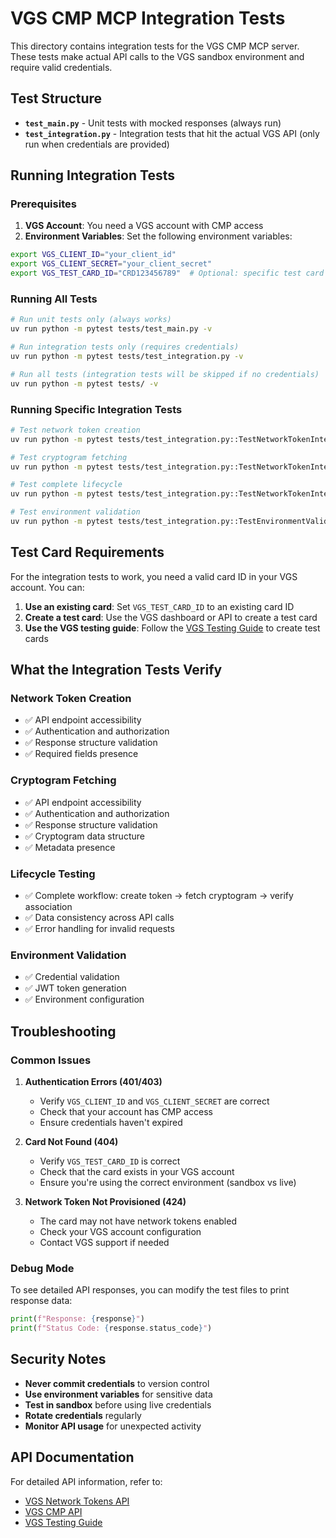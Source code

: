 # VGS CMP MCP Integration Tests

This directory contains integration tests for the VGS CMP MCP server. These tests make actual API calls to the VGS sandbox environment and require valid credentials.

## Test Structure

- **`test_main.py`** - Unit tests with mocked responses (always run)
- **`test_integration.py`** - Integration tests that hit the actual VGS API (only run when credentials are provided)

## Running Integration Tests

### Prerequisites

1. **VGS Account**: You need a VGS account with CMP access
2. **Environment Variables**: Set the following environment variables:

```bash
export VGS_CLIENT_ID="your_client_id"
export VGS_CLIENT_SECRET="your_client_secret"
export VGS_TEST_CARD_ID="CRD123456789"  # Optional: specific test card ID
```

### Running All Tests

```bash
# Run unit tests only (always works)
uv run python -m pytest tests/test_main.py -v

# Run integration tests only (requires credentials)
uv run python -m pytest tests/test_integration.py -v

# Run all tests (integration tests will be skipped if no credentials)
uv run python -m pytest tests/ -v
```

### Running Specific Integration Tests

```bash
# Test network token creation
uv run python -m pytest tests/test_integration.py::TestNetworkTokenIntegration::test_create_network_token_integration -v

# Test cryptogram fetching
uv run python -m pytest tests/test_integration.py::TestNetworkTokenIntegration::test_fetch_network_token_cryptogram_integration -v

# Test complete lifecycle
uv run python -m pytest tests/test_integration.py::TestNetworkTokenIntegration::test_network_token_lifecycle_integration -v

# Test environment validation
uv run python -m pytest tests/test_integration.py::TestEnvironmentValidation -v
```

## Test Card Requirements

For the integration tests to work, you need a valid card ID in your VGS account. You can:

1. **Use an existing card**: Set `VGS_TEST_CARD_ID` to an existing card ID
2. **Create a test card**: Use the VGS dashboard or API to create a test card
3. **Use the VGS testing guide**: Follow the [VGS Testing Guide](https://docs.verygoodsecurity.com/card-management/network-tokens/testing-guide) to create test cards

## What the Integration Tests Verify

### Network Token Creation
- ✅ API endpoint accessibility
- ✅ Authentication and authorization
- ✅ Response structure validation
- ✅ Required fields presence

### Cryptogram Fetching
- ✅ API endpoint accessibility
- ✅ Authentication and authorization
- ✅ Response structure validation
- ✅ Cryptogram data structure
- ✅ Metadata presence

### Lifecycle Testing
- ✅ Complete workflow: create token → fetch cryptogram → verify association
- ✅ Data consistency across API calls
- ✅ Error handling for invalid requests

### Environment Validation
- ✅ Credential validation
- ✅ JWT token generation
- ✅ Environment configuration

## Troubleshooting

### Common Issues

1. **Authentication Errors (401/403)**
   - Verify `VGS_CLIENT_ID` and `VGS_CLIENT_SECRET` are correct
   - Check that your account has CMP access
   - Ensure credentials haven't expired

2. **Card Not Found (404)**
   - Verify `VGS_TEST_CARD_ID` is correct
   - Check that the card exists in your VGS account
   - Ensure you're using the correct environment (sandbox vs live)

3. **Network Token Not Provisioned (424)**
   - The card may not have network tokens enabled
   - Check your VGS account configuration
   - Contact VGS support if needed

### Debug Mode

To see detailed API responses, you can modify the test files to print response data:

```python
print(f"Response: {response}")
print(f"Status Code: {response.status_code}")
```

## Security Notes

- **Never commit credentials** to version control
- **Use environment variables** for sensitive data
- **Test in sandbox** before using live credentials
- **Rotate credentials** regularly
- **Monitor API usage** for unexpected activity

## API Documentation

For detailed API information, refer to:
- [VGS Network Tokens API](https://docs.verygoodsecurity.com/card-management/api/network-tokens)
- [VGS CMP API](https://docs.verygoodsecurity.com/card-management/api)
- [VGS Testing Guide](https://docs.verygoodsecurity.com/card-management/network-tokens/testing-guide)
